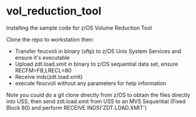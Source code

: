 # vol_reduction_tool
Installing the sample code for z/OS Volume Reduction Tool

Clone the repo to workstation then:

- Transfer feucvoli in binary (sftp) to z/OS Unix System Services and ensure it's executable
- Upload zdt.load.xmit in binary to z/OS sequential data set, ensure RECFM=FB,LRECL=80
- Receive inds(zdt.load.xmit) 
- execute feucvoli without any parameters for help information

Note you could do a git clone directly from z/OS to obtain the files directly into USS, then send zdt.load.xmit from USS to an MVS Sequential (Fixed Block 80) and perform RECEIVE INDS('ZDT.LOAD.XMIT') 
